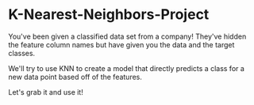 # K-Nearest-Neighbors-Project
You've been given a classified data set from a company! They've hidden the feature column names but have given you the data and the target classes. 

We'll try to use KNN to create a model that directly predicts a class for a new data point based off of the features.

Let's grab it and use it!
